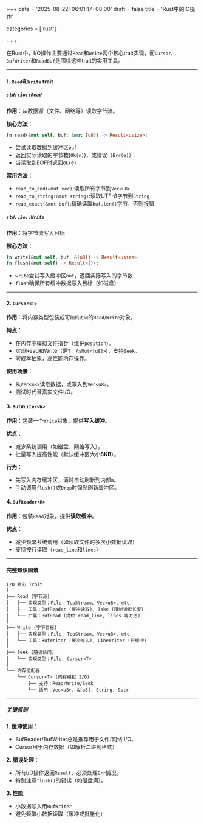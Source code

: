 +++
date = '2025-08-22T06:01:17+08:00'
draft = false
title = 'Rust中的IO操作'

categories = ['rust']

+++

在Rust中，I/O操作主要通过`Read`和`Write`两个核心trait实现，而`Cursor`、`BufWriter`和`ReadBuf`是围绕这些trait的实用工具。

---------

#### 1. `Read`和`Write` trait

##### `std::io::Read`

**作用**：从数据源（文件、网络等）读取字节流。

**核心方法**：

```rust
fn read(&mut self, buf: &mut [u8]) -> Result<usize>;
```

* 尝试读取数据到缓冲区`buf`
* 返回实际读取的字节数(`Ok(n)`)，或错误（`Err(e)`）
* 当读取到EOF时返回`Ok(0)`

**常用方法**：

* `read_to_end(&mut vec)`:读取所有字节到`Vec<u8>`
* `read_to_string(&mut string)`:读取UTF-8字节到`String`
* `read_exact(&mut buf)`:精确读取`buf.len()`字节，否则报错

##### `std::io::Write`

**作用**：将字节流写入目标

**核心方法**：

```rust
fn write(&mut self, buf: &[u8]) -> Result<usize>;
fn flush(&mut self) -> Result<()>;
```

* `write`尝试写入缓冲区`buf`，返回实际写入的字节数
* `flush`确保所有缓冲数据写入目标（如磁盘）

-------------

#### 2. `Cursor<T>`

**作用**：将内存类型包装成可`随机访问`的`Read`/`Write`对象。

**特点**：

* 在内存中模拟文件指针（维护`position`）。
* 实现Read和Write（需`T: AsMut<[u8]>`)，支持`Seek`。
* 零成本抽象，高性能内存操作。

**使用场景**：

* 从`Vec<u8>`读取数据，或写入到`Vec<u8>`。
* 测试时代替真实文件I/O。

#### 3. `BufWriter<W>`

**作用**：包装一个`Write`对象，提供**写入缓冲**。

**优点**：

* 减少系统调用（如磁盘、网络写入）。
* 批量写入提高性能（默认缓冲区大小**8KB**）。

**行为**：

* 先写入内存缓冲区，满时自动刷新到内部`W`。
* 手动调用`flush()`或`Drop`时强制刷新缓冲区。

#### 4. `BufReader<R>`

**作用**：包装`Read`对象，提供**读取缓冲**。

**优点**：

* 减少频繁系统调用（如读取文件时多次小数据读取）
* 支持按行读取（`read_line`和`lines`）

-----------------

#### 完整知识图谱

```
I/O 核心 Trait
│
├── Read (字节源)
│   ├── 实现类型：File, TcpStream, Vec<u8>, etc.
│   ├── 工具：BufReader (缓冲读取), Take (限制读取长度)
│   └── 扩展：BufRead (提供 read_line, lines 等方法)
│
├── Write (字节目标)
│   ├── 实现类型：File, TcpStream, Vec<u8>, etc.
│   └── 工具：BufWriter (缓冲写入), LineWriter (行缓冲)
│
├── Seek (随机访问)
│   └── 实现类型：File, Cursor<T>
│
└── 内存适配器
    └── Cursor<T> (内存模拟 I/O)
        ├── 支持：Read/Write/Seek
        └── 适用：Vec<u8>, &[u8], String, &str
```

---------------

##### 关键原则

**1. 缓冲使用**：

* BufReader/BufWriter总是推荐用于文件/网络 I/O。
* Cursor用于内存数据（如解析二进制格式）

**2. 错误处理**：

* 所有I/O操作返回`Result`，必须处理`Err`情况。
* 特别注意`flush()`的错误（如磁盘满）。

**3. 性能**

* 小数据写入用`BufWriter`
* 避免频繁小数据读取（缓冲或批量化）

